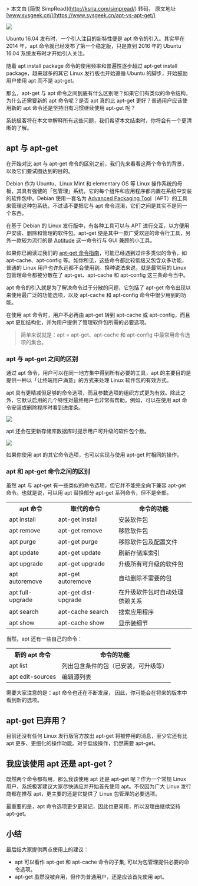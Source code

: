\> 本文由 \[简悦 SimpRead\](http://ksria.com/simpread/) 转码， 原文地址 \[www.sysgeek.cn\](https://www.sysgeek.cn/apt-vs-apt-get/)

![](https://img.sysgeek.cn/img/logo/linux/linux-2.jpg)

Ubuntu 16.04 发布时，一个引人注目的新特性便是 apt 命令的引入。其实早在 2014 年，apt 命令就已经发布了第一个稳定版，只是直到 2016 年的 Ubuntu 16.04 系统发布时才开始引人关注。

随着 apt install package 命令的使用频率和普遍性逐步超过 apt-get install package，越来越多的其它 Linux 发行版也开始遵循 Ubuntu 的脚步，开始鼓励用户使用 apt 而不是 apt-get。

那么，apt-get 与 apt 命令之间到底有什么区别呢？如果它们有类似的命令结构，为什么还需要新的 apt 命令呢？是否 apt 真的比 apt-get 更好？普通用户应该使用新的 apt 命令还是坚持旧有习惯继续使用 apt-get 呢？

系统极客将在本文中解释所有这些问题，我们希望本文结束时，你将会有一个更清晰的了解。

apt 与 apt-get
-------------

在开始对比 apt 与 apt-get 命令的区别之前，我们先来看看这两个命令的背景，以及它们要试图达到的目的。

Debian 作为 Ubuntu、Linux Mint 和 elementary OS 等 Linux 操作系统的母板，其具有强健的「包管理」系统，它的每个组件和应用程序都内置在系统中安装的软件包中。Debian 使用一套名为 [Advanced Packaging Tool](https://wiki.debian.org/Apt)（APT）的工具来管理这种包系统，不过请不要把它与 apt 命令混淆，它们之间是其实不是同一个东西。

在基于 Debian 的 Linux 发行版中，有各种工具可以与 APT 进行交互，以方便用户安装、删除和管理的软件包。apt-get 便是其中一款广受欢迎的命令行工具，另外一款较为流行的是 [Aptitude](https://wiki.debian.org/Aptitude?action=show&redirect=aptitude) 这一命令行与 GUI 兼顾的小工具。

如果你已阅读过我们的 [apt-get 命令指南](https://www.sysgeek.cn/linux-package-management/)，可能已经遇到过许多类似的命令，如 apt-cache、apt-config 等。如你所见，这些命令都比较低级又包含众多功能，普通的 Linux 用户也许永远都不会使用到。换种说法来说，就是最常用的 Linux 包管理命令都被分散在了 apt-get、apt-cache 和 apt-config 这三条命令当中。

apt 命令的引入就是为了解决命令过于分散的问题，它包括了 apt-get 命令出现以来使用最广泛的功能选项，以及 apt-cache 和 apt-config 命令中很少用到的功能。

在使用 apt 命令时，用户不必再由 apt-get 转到 apt-cache 或 apt-config，而且 apt 更加结构化，并为用户提供了管理软件包所需的必要选项。

> 简单来说就是：apt = apt-get、apt-cache 和 apt-config 中最常用命令选项的集合。

### apt 与 apt-get 之间的区别

通过 apt 命令，用户可以在同一地方集中得到所有必要的工具，apt 的主要目的是提供一种以「让终端用户满意」的方式来处理 Linux 软件包的有效方式。

apt 具有更精减但足够的命令选项，而且参数选项的组织方式更为有效。除此之外，它默认启用的几个特性对最终用户也非常有帮助。例如，可以在使用 apt 命令安装或删除程序时看到进度条。

![](https://img.sysgeek.cn/img/2017/07/apt-vs-apt-get/2.jpg)

apt 还会在更新存储库数据库时提示用户可升级的软件包个数。

![](https://img.sysgeek.cn/img/2017/07/apt-vs-apt-get/3.jpg)

如果你使用 apt 的其它命令选项，也可以实现与使用 apt-get 时相同的操作。

### apt 和 apt-get 命令之间的区别

虽然 apt 与 apt-get 有一些类似的命令选项，但它并不能完全向下兼容 apt-get 命令。也就是说，可以用 apt 替换部分 apt-get 系列命令，但不是全部。

<table><tbody><tr><th scope="col">apt 命令</th><th scope="col">取代的命令</th><th scope="col">命令的功能</th></tr><tr><td>apt install</td><td>apt-get install</td><td>安装软件包</td></tr><tr><td>apt remove</td><td>apt-get remove</td><td>移除软件包</td></tr><tr><td>apt purge</td><td>apt-get purge</td><td>移除软件包及配置文件</td></tr><tr><td>apt update</td><td>apt-get update</td><td>刷新存储库索引</td></tr><tr><td>apt upgrade</td><td>apt-get upgrade</td><td>升级所有可升级的软件包</td></tr><tr><td>apt autoremove</td><td>apt-get autoremove</td><td>自动删除不需要的包</td></tr><tr><td>apt full-upgrade</td><td>apt-get dist-upgrade</td><td>在升级软件包时自动处理依赖关系</td></tr><tr><td>apt search</td><td>apt-cache search</td><td>搜索应用程序</td></tr><tr><td>apt show</td><td>apt-cache show</td><td>显示装细节</td></tr></tbody></table>

当然，apt 还有一些自己的命令：

<table><tbody><tr><th scope="col">新的 apt 命令</th><th scope="col">命令的功能</th></tr><tr><td>apt list</td><td>列出包含条件的包（已安装，可升级等）</td></tr><tr><td>apt edit-sources</td><td>编辑源列表</td></tr></tbody></table>

需要大家注意的是：apt 命令也还在不断发展， 因此，你可能会在将来的版本中看到新的选项。

apt-get 已弃用？
------------

目前还没有任何 Linux 发行版官方放出 apt-get 将被停用的消息，至少它还有比 apt 更多、更细化的操作功能。对于低级操作，仍然需要 apt-get。

我应该使用 apt 还是 apt-get？
---------------------

既然两个命令都有用，那么我该使用 apt 还是 apt-get 呢？作为一个常规 Linux 用户，系统极客建议大家尽快适应并开始首先使用 apt。不仅因为广大 Linux 发行商都在推荐 apt，更主要的还是它提供了 Linux 包管理的必要选项。

最重要的是，apt 命令选项更少更易记，因此也更易用，所以没理由继续坚持 apt-get。

小结
--

最后结大家提供两点使用上的建议：

*   apt 可以看作 apt-get 和 apt-cache 命令的子集, 可以为包管理提供必要的命令选项。
*   apt-get 虽然没被弃用，但作为普通用户，还是应该首先使用 apt。